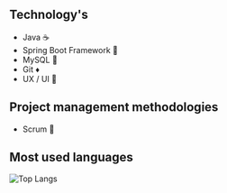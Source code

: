 ## Technology's 
- Java ☕
- Spring Boot Framework 🌱
- MySQL 🐬
- Git ♦️
- UX / UI 🎨

## Project management methodologies
- Scrum 🔧

## Most used languages
![Top Langs](https://github-readme-stats.vercel.app/api/top-langs/?username=RaulMatarazo&layout=compact&theme=transparent)
